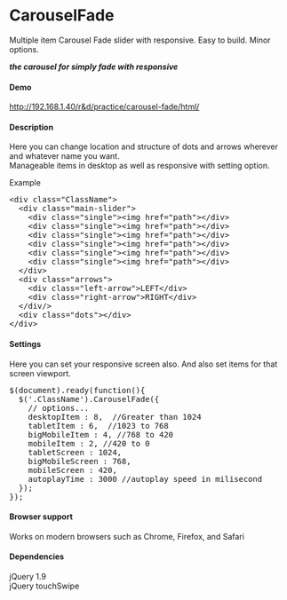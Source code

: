 # CarouselFade
Multiple item Carousel Fade slider with responsive. Easy to build. Minor options.
<p><em><strong>the carousel for simply fade with responsive</strong></em></p>
<h4>Demo</h4>
<p><a href="http://192.168.1.40/r&d/practice/carousel-fade/html/">http://192.168.1.40/r&d/practice/carousel-fade/html/</a></p>
<h4>Description</h4>
<p>Here you can change location and structure of dots and arrows wherever and whatever name you want. <br>Manageable items in desktop as well as responsive with setting option. </p>
<div>
<p>Example</p>
<pre>
&lt;div class="ClassName"&gt;
  &lt;div class="main-slider"&gt;
    &lt;div class="single"&gt;&lt;img href="path"&gt;&lt;/div&gt;
    &lt;div class="single"&gt;&lt;img href="path"&gt;&lt;/div&gt;
    &lt;div class="single"&gt;&lt;img href="path"&gt;&lt;/div&gt;
    &lt;div class="single"&gt;&lt;img href="path"&gt;&lt;/div&gt;
    &lt;div class="single"&gt;&lt;img href="path"&gt;&lt;/div&gt;
    &lt;div class="single"&gt;&lt;img href="path"&gt;&lt;/div&gt;
  &lt;/div&gt;
  &lt;div class="arrows"&gt;
    &lt;div class="left-arrow"&gt;LEFT&lt;/div&gt;
    &lt;div class="right-arrow"&gt;RIGHT&lt;/div&gt;
  &lt;/div/&gt;
  &lt;div class="dots"&gt;&lt;/div&gt;
&lt;/div&gt;
</pre>
</div>
<h4>Settings</h4>
<p>Here you can set your responsive screen also. And also set items for that screen viewport.  </p>
<pre>
$(document).ready(function(){   
  $('.ClassName').CarouselFade({
    // options...
    desktopItem : 8,  //Greater than 1024  
    tabletItem : 6,  //1023 to 768  
    bigMobileItem : 4, //768 to 420  
    mobileItem : 2, //420 to 0  
    tabletScreen : 1024,
    bigMobileScreen : 768,
    mobileScreen : 420,
    autoplayTime : 3000 //autoplay speed in milisecond
  }); 
}); 
</pre>
<h4>Browser support</h4>
<p>Works on  modern browsers such as Chrome, Firefox, and Safari</p>
<h4>Dependencies</h4>
<p>jQuery 1.9 <br> jQuery touchSwipe</p>
